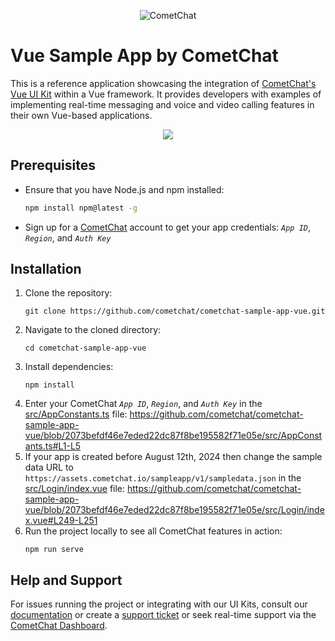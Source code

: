<p align="center">
  <img alt="CometChat" src="https://assets.cometchat.io/website/images/logos/banner.png">
</p>


# Vue Sample App by CometChat

This is a reference application showcasing the integration of [CometChat's Vue UI Kit](https://www.cometchat.com/docs/v4/vue-uikit/overview) within a Vue framework. It provides developers with examples of implementing real-time messaging and voice and video calling features in their own Vue-based applications.

<div style="
    display: flex;
    align-items: center;
    justify-content: center;">
   <img src="./Screenshots/overview_cometchat_screens.png" />
</div>

## Prerequisites

- Ensure that you have Node.js and npm installed:

    ```sh
    npm install npm@latest -g
    ```

- Sign up for a [CometChat](https://app.cometchat.com/) account to get your app credentials: _`App ID`_, _`Region`_, and _`Auth Key`_


## Installation
1. Clone the repository:
    ```
    git clone https://github.com/cometchat/cometchat-sample-app-vue.git
    ```
2. Navigate to the cloned directory:
    ```
    cd cometchat-sample-app-vue
    ```
3. Install dependencies:
    ```
    npm install
    ```
4. Enter your CometChat _`App ID`_, _`Region`_, and _`Auth Key`_ in the [src/AppConstants.ts](https://github.com/cometchat/cometchat-sample-app-vue/blob/v4/src/AppConstants.ts) file:
    https://github.com/cometchat/cometchat-sample-app-vue/blob/2073befdf46e7eded22dc87f8be195582f71e05e/src/AppConstants.ts#L1-L5
5. If your app is created before August 12th, 2024 then change the sample data URL to `https://assets.cometchat.io/sampleapp/v1/sampledata.json` in the [src/Login/index.vue](https://github.com/cometchat/cometchat-sample-app-vue/blob/v4/src/Login/index.vue) file: https://github.com/cometchat/cometchat-sample-app-vue/blob/2073befdf46e7eded22dc87f8be195582f71e05e/src/Login/index.vue#L249-L251
6. Run the project locally to see all CometChat features in action:
    ```
    npm run serve
    ```


## Help and Support
For issues running the project or integrating with our UI Kits, consult our [documentation](https://www.cometchat.com/docs/vue-uikit/integration) or create a [support ticket](https://help.cometchat.com/hc/en-us) or seek real-time support via the [CometChat Dashboard](https://app.cometchat.com/).
